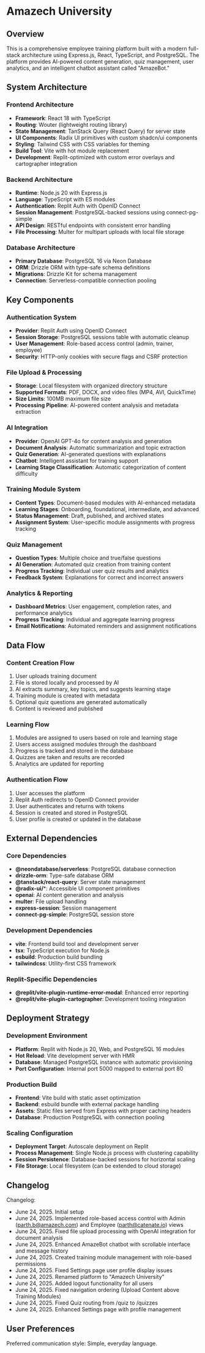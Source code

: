 # Amazech University

## Overview

This is a comprehensive employee training platform built with a modern full-stack architecture using Express.js, React, TypeScript, and PostgreSQL. The platform provides AI-powered content generation, quiz management, user analytics, and an intelligent chatbot assistant called "AmazeBot."

## System Architecture

### Frontend Architecture
- **Framework**: React 18 with TypeScript
- **Routing**: Wouter (lightweight routing library)
- **State Management**: TanStack Query (React Query) for server state
- **UI Components**: Radix UI primitives with custom shadcn/ui components
- **Styling**: Tailwind CSS with CSS variables for theming
- **Build Tool**: Vite with hot module replacement
- **Development**: Replit-optimized with custom error overlays and cartographer integration

### Backend Architecture
- **Runtime**: Node.js 20 with Express.js
- **Language**: TypeScript with ES modules
- **Authentication**: Replit Auth with OpenID Connect
- **Session Management**: PostgreSQL-backed sessions using connect-pg-simple
- **API Design**: RESTful endpoints with consistent error handling
- **File Processing**: Multer for multipart uploads with local file storage

### Database Architecture
- **Primary Database**: PostgreSQL 16 via Neon Database
- **ORM**: Drizzle ORM with type-safe schema definitions
- **Migrations**: Drizzle Kit for schema management
- **Connection**: Serverless-compatible connection pooling

## Key Components

### Authentication System
- **Provider**: Replit Auth using OpenID Connect
- **Session Storage**: PostgreSQL sessions table with automatic cleanup
- **User Management**: Role-based access control (admin, trainer, employee)
- **Security**: HTTP-only cookies with secure flags and CSRF protection

### File Upload & Processing
- **Storage**: Local filesystem with organized directory structure
- **Supported Formats**: PDF, DOCX, and video files (MP4, AVI, QuickTime)
- **Size Limits**: 100MB maximum file size
- **Processing Pipeline**: AI-powered content analysis and metadata extraction

### AI Integration
- **Provider**: OpenAI GPT-4o for content analysis and generation
- **Document Analysis**: Automatic summarization and topic extraction
- **Quiz Generation**: AI-generated questions with explanations
- **Chatbot**: Intelligent assistant for training support
- **Learning Stage Classification**: Automatic categorization of content difficulty

### Training Module System
- **Content Types**: Document-based modules with AI-enhanced metadata
- **Learning Stages**: Onboarding, foundational, intermediate, and advanced
- **Status Management**: Draft, published, and archived states
- **Assignment System**: User-specific module assignments with progress tracking

### Quiz Management
- **Question Types**: Multiple choice and true/false questions
- **AI Generation**: Automated quiz creation from training content
- **Progress Tracking**: Individual user quiz results and analytics
- **Feedback System**: Explanations for correct and incorrect answers

### Analytics & Reporting
- **Dashboard Metrics**: User engagement, completion rates, and performance analytics
- **Progress Tracking**: Individual and aggregate learning progress
- **Email Notifications**: Automated reminders and assignment notifications

## Data Flow

### Content Creation Flow
1. User uploads training document
2. File is stored locally and processed by AI
3. AI extracts summary, key topics, and suggests learning stage
4. Training module is created with metadata
5. Optional quiz questions are generated automatically
6. Content is reviewed and published

### Learning Flow
1. Modules are assigned to users based on role and learning stage
2. Users access assigned modules through the dashboard
3. Progress is tracked and stored in the database
4. Quizzes are taken and results are recorded
5. Analytics are updated for reporting

### Authentication Flow
1. User accesses the platform
2. Replit Auth redirects to OpenID Connect provider
3. User authenticates and returns with tokens
4. Session is created and stored in PostgreSQL
5. User profile is created or updated in the database

## External Dependencies

### Core Dependencies
- **@neondatabase/serverless**: PostgreSQL database connection
- **drizzle-orm**: Type-safe database ORM
- **@tanstack/react-query**: Server state management
- **@radix-ui/***: Accessible UI component primitives
- **openai**: AI content generation and analysis
- **multer**: File upload handling
- **express-session**: Session management
- **connect-pg-simple**: PostgreSQL session store

### Development Dependencies
- **vite**: Frontend build tool and development server
- **tsx**: TypeScript execution for Node.js
- **esbuild**: Production build bundling
- **tailwindcss**: Utility-first CSS framework

### Replit-Specific Dependencies
- **@replit/vite-plugin-runtime-error-modal**: Enhanced error reporting
- **@replit/vite-plugin-cartographer**: Development tooling integration

## Deployment Strategy

### Development Environment
- **Platform**: Replit with Node.js 20, Web, and PostgreSQL 16 modules
- **Hot Reload**: Vite development server with HMR
- **Database**: Managed PostgreSQL instance with automatic provisioning
- **Port Configuration**: Internal port 5000 mapped to external port 80

### Production Build
- **Frontend**: Vite build with static asset optimization
- **Backend**: esbuild bundle with external package handling
- **Assets**: Static files served from Express with proper caching headers
- **Database**: Production PostgreSQL with connection pooling

### Scaling Configuration
- **Deployment Target**: Autoscale deployment on Replit
- **Process Management**: Single Node.js process with clustering capability
- **Session Persistence**: Database-backed sessions for horizontal scaling
- **File Storage**: Local filesystem (can be extended to cloud storage)

## Changelog

Changelog:
- June 24, 2025. Initial setup
- June 24, 2025. Implemented role-based access control with Admin (parth.b@amazech.com) and Employee (parth@catenate.io) views
- June 24, 2025. Fixed file upload processing with OpenAI integration for document analysis
- June 24, 2025. Enhanced AmazeBot chatbot with scrollable interface and message history
- June 24, 2025. Created training module management with role-based permissions
- June 24, 2025. Fixed Settings page user profile display issues
- June 24, 2025. Renamed platform to "Amazech University"
- June 24, 2025. Added logout functionality for all users
- June 24, 2025. Fixed navigation ordering (Upload Content above Training Modules)
- June 24, 2025. Fixed Quiz routing from /quiz to /quizzes
- June 24, 2025. Enhanced Settings page with profile management

## User Preferences

Preferred communication style: Simple, everyday language.